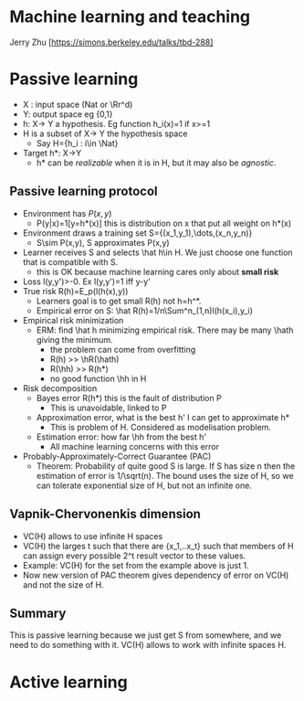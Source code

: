 # Machine learning and teaching
Jerry Zhu
[https://simons.berkeley.edu/talks/tbd-288]

# Passive learning
* X : input space (Nat or \Rr^d)
* Y: output space eg {0,1}
* h: X-> Y a hypothesis. Eg function h_i(x)=1 if x>=1
* H is a subset of X-> Y the hypothesis space
  * Say H={h_i : i\in \Nat}
* Target h*: X->Y
  * h* can be *realizable* when it is in H, but it may also be *agnostic*.
  
## Passive learning protocol
* Environment has $P(x,y)$ 
  * P(y|x)=1[y=h*(x)] this is distribution on x that put all weight on h*(x)
* Environment draws a training set S={(x_1,y_1),\dots,(x_n,y_n)}
  * S\sim P(x,y), S approximates P(x,y)
* Learner receives S and selects \hat h\in H. We just choose one function that is
  compatible with S.
  * this is OK because machine learning cares only about **small risk**
* Loss l(y,y')>-0. Ex l(y,y')=1 iff y-y'
* True risk R(h)=E_p(l(h(x),y))
  * Learners goal is to get small R(h) not h=h^*.
  * Empirical error on S: \hat R(h)=1/n\Sum^n_(1,n)l(h(x_i),y_i)
* Empirical risk minimization
  * ERM: find \hat h minimizing empirical risk. There may be many \hath giving
    the minimum. 
	* the problem can come from overfitting
  	* R(h) >> \hR(\hath)
  	* R(\hh) >> R(h*)
  	* no good function \hh in H
* Risk decomposition
  * Bayes error R(h*) this is the fault of distribution P
    * This is unavoidable, linked to P
  * Approximation error, what is the best h' I can get to approximate h*
    * This is problem of H. Considered as modelisation problem.
  * Estimation error: how far \hh from the best h'
    * All machine learning concerns with this error
* Probably-Approximately-Correct Guarantee (PAC)
  * Theorem: Probability of quite good S is large. If S has size n then the
    estimation of error is 1/\sqrt(n).  The bound uses the size of H, so we can
    tolerate exponential size of H, but not an infinite one.

##  Vapnik-Chervonenkis dimension
* VC(H) allows to use infinite H spaces
* VC(H) the larges t such that there are {x_1,..x_t} such that members of H can
  assign every possible 2^t result vector to these values.
* Example: VC(H) for the set from the example above is just 1.
* Now new version of PAC theorem gives dependency of error on VC(H) and not the
  size of H.

## Summary
This is passive learning because we just get S from somewhere, and we need to do
something with it. 
VC(H) allows to work with infinite spaces H.

# Active learning



  